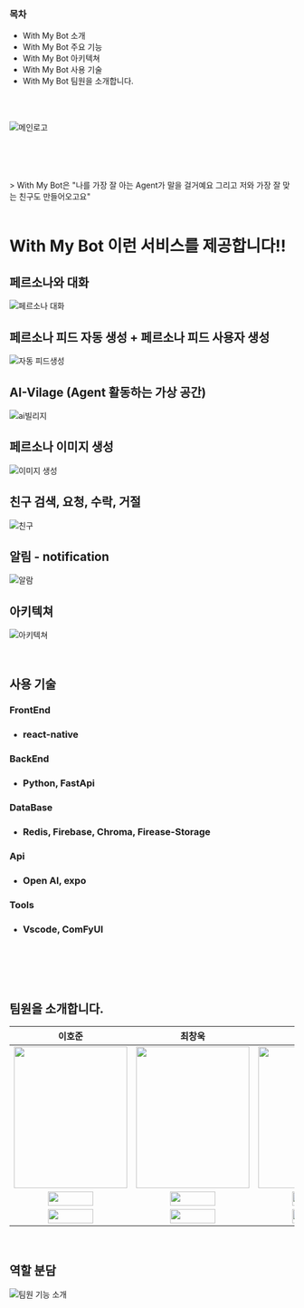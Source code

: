 ### 목차
* With My Bot 소개
* With My Bot 주요 기능
* With My Bot 아키텍쳐
* With My Bot 사용 기술
* With My Bot 팀원을 소개합니다.

</br></br>

![메인로고](https://github.com/user-attachments/assets/d1fa0449-e8fb-4918-8af8-ccc7b6c4527c)

</br>
</br>
</br>
</br>
> With My Bot은 "나를 가장 잘 아는 Agent가 말을 걸거예요 그리고 저와 가장 잘 맞는 친구도 만들어오고요"

</br>
</br>

<h1 style="border-bottom: none;">With My Bot 이런 서비스를 제공합니다!!</h1>


## **페르소나와 대화**

![페르소나 대화](https://github.com/user-attachments/assets/de372f69-8a9f-4ad0-98a3-0829b01257cd)

## 페르소나 피드 자동 생성 + 페르소나 피드 사용자 생성
![자동 피드생성](https://github.com/user-attachments/assets/1cac8a50-3e7b-4d88-8e90-99728bce4eba)

## AI-Vilage (Agent 활동하는 가상 공간)
![ai빌리지](https://github.com/user-attachments/assets/b7622782-0a33-42b2-aa3e-7b20887acf41)

## 페르소나 이미지 생성
![이미지 생성](https://github.com/user-attachments/assets/a1898144-8da3-4104-b80f-79c634439d28)

## 친구 검색, 요청, 수락, 거절
![친구](https://github.com/user-attachments/assets/7f44b592-2152-4972-bfc5-3251a6b4a719)

## 알림 - notification
![알람](https://github.com/user-attachments/assets/624d76fc-dcc4-41ce-83fc-28f59826ab29)

## 아키텍쳐
![아키텍쳐](https://github.com/user-attachments/assets/542d51a7-e4d9-457e-8ed6-fce1310f2e6a)

<br>

## 사용 기술

### FrontEnd
 - <h3>react-native </h3>
### BackEnd
 - <h3>Python, FastApi</h3>
### DataBase
 - <h3>Redis, Firebase, Chroma, Firease-Storage</h3>
### Api
- <h3>Open AI, expo</h3>
### Tools
 - <h3>Vscode, ComFyUI</h3>

<br>
<br>
<br>
<br>

## 팀원을 소개합니다.
|이호준|최창욱|오수완|최재원|김윤재|
|:-:|:-:|:-:|:-:|:-:|
|<img src='https://github.com/user-attachments/assets/cb74e9b9-2cd8-40af-937c-ea219f776190' height=250 width=200></img>|<img src='https://github.com/user-attachments/assets/1e45e9f7-541c-4d7b-930b-c15009db5aa7' height=250 width=200></img>|<img src='https://github.com/user-attachments/assets/78622e79-f3cd-4461-a0c0-c1dd2210a5cb' height=250 width=200></img>|<img src='https://github.com/user-attachments/assets/90fc2247-2638-46d0-a88f-4c5ba34afe39' height=250 width=200></img>|<img src='https://github.com/user-attachments/assets/1e067d26-ee7e-479b-99c0-8be8188e3a92' height=250 width=200></img>|
<a href="https://github.com/comaserious" target="_blank"><img src="https://img.shields.io/badge/GitHub-black.svg?&style=round&logo=github" height=25 width=80/></a>|<a href="https://github.com/cstangga" target="_blank"><img src="https://img.shields.io/badge/GitHub-black.svg?&style=round&logo=github" height=25 width=80/></a>|<a href="https://github.com/soo-wan" target="_blank"><img src="https://img.shields.io/badge/GitHub-black.svg?&style=round&logo=github" height=25 width=80/></a>|<a href="https://github.com/jaepalworld" target="_blank"><img src="https://img.shields.io/badge/GitHub-black.svg?&style=round&logo=github" height=25 width=80/></a>|<a href="https://github.com/YoonJae00" target="_blank"><img src="https://img.shields.io/badge/GitHub-black.svg?&style=round&logo=github" height=25 width=80/></a>
<a href="222hojun1@gmail.com" target="_blank"><img src="https://img.shields.io/badge/Gmail-EA4335?style&logo=Gmail&logoColor=white" height=25 width=80/></a>|<a href="cstangga92@gmail.com" target="_blank"><img src="https://img.shields.io/badge/Gmail-EA4335?style&logo=Gmail&logoColor=white" height=25 width=80/></a>|<a href="ohsoowan@naver.com" target="_blank"><img src="https://img.shields.io/badge/Gmail-EA4335?style&logo=Gmail&logoColor=white" height=25 width=80/></a>|<a href="cjw4032@gmail.com" target="_blank"><img src="https://img.shields.io/badge/Gmail-EA4335?style&logo=Gmail&logoColor=white" height=25 width=80/></a>|<a href="yoon77@gmail.com" target="_blank"><img src="https://img.shields.io/badge/Gmail-EA4335?style&logo=Gmail&logoColor=white" height=25 width=80/></a>|

<br>

## 역할 분담
![팀원 기능 소개](https://github.com/user-attachments/assets/b197b60c-9b94-41c9-b16a-ffce9206e219)





